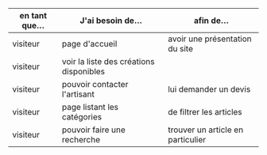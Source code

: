 |en tant que…|J'ai besoin de…|afin de…|
|------------|---------------|--------|
|visiteur|page d'accueil|avoir une présentation du site|
|visiteur|voir la liste des créations disponibles|
|visiteur|pouvoir contacter l'artisant|lui demander un devis|
|visiteur|page listant les catégories|de filtrer les articles|
|visiteur|pouvoir faire une recherche|trouver un article en particulier|